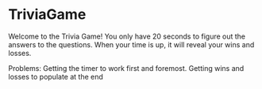# TriviaGame
Welcome to the Trivia Game! You only have 20 seconds to figure out the answers to the questions. When your time is up, it will reveal your wins and losses.

Problems:
Getting the timer to work first and foremost.
Getting wins and losses to populate at the end
